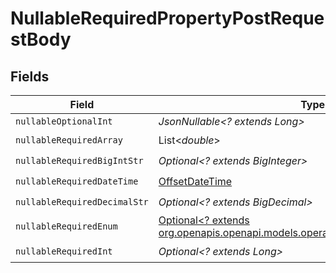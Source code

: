 # NullableRequiredPropertyPostRequestBody


## Fields

| Field                                                                                                                              | Type                                                                                                                               | Required                                                                                                                           | Description                                                                                                                        | Example                                                                                                                            |
| ---------------------------------------------------------------------------------------------------------------------------------- | ---------------------------------------------------------------------------------------------------------------------------------- | ---------------------------------------------------------------------------------------------------------------------------------- | ---------------------------------------------------------------------------------------------------------------------------------- | ---------------------------------------------------------------------------------------------------------------------------------- |
| `nullableOptionalInt`                                                                                                              | *JsonNullable<? extends Long>*                                                                                                     | :heavy_minus_sign:                                                                                                                 | N/A                                                                                                                                | 0                                                                                                                                  |
| `nullableRequiredArray`                                                                                                            | List<*double*>                                                                                                                     | :heavy_check_mark:                                                                                                                 | N/A                                                                                                                                | <nil>                                                                                                                              |
| `nullableRequiredBigIntStr`                                                                                                        | *Optional<? extends BigInteger>*                                                                                                   | :heavy_check_mark:                                                                                                                 | N/A                                                                                                                                | 9223372036854775807                                                                                                                |
| `nullableRequiredDateTime`                                                                                                         | [OffsetDateTime](https://docs.oracle.com/javase/8/docs/api/java/time/OffsetDateTime.html)                                          | :heavy_check_mark:                                                                                                                 | N/A                                                                                                                                | 2024-03-02T01:02:03.001Z                                                                                                           |
| `nullableRequiredDecimalStr`                                                                                                       | *Optional<? extends BigDecimal>*                                                                                                   | :heavy_check_mark:                                                                                                                 | N/A                                                                                                                                | 3.14159265358979344719667586                                                                                                       |
| `nullableRequiredEnum`                                                                                                             | [Optional<? extends org.openapis.openapi.models.operations.NullableRequiredEnum>](../../models/operations/NullableRequiredEnum.md) | :heavy_check_mark:                                                                                                                 | N/A                                                                                                                                | second                                                                                                                             |
| `nullableRequiredInt`                                                                                                              | *Optional<? extends Long>*                                                                                                         | :heavy_check_mark:                                                                                                                 | N/A                                                                                                                                | <nil>                                                                                                                              |